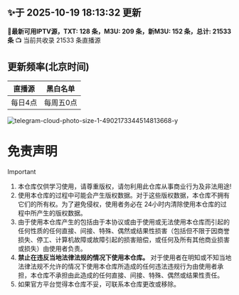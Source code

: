 ## ✨于 2025-10-19 18:13:32 更新
**🎉最新可用IPTV源，TXT: 128 条，M3U: 209 条，新M3U: 152 条，总计: 21533 条**
📺 当前共收录 21533 条直播源




































































































































































































































































































































































## 更新频率(北京时间)
|直播源|黑白名单|
| ---- | ---- |
|每日4点|每周五0点|

![telegram-cloud-photo-size-1-4902173344514813668-y](https://github.com/user-attachments/assets/3b641fd5-cb40-4d0d-abc7-7ffe4f494d88)

# 免责声明

> [!important]
>
> 1. 本仓库仅供学习使用，请尊重版权，请勿利用此仓库从事商业行为及非法用途!
> 2. 使用本仓库的过程中可能会产生版权数据。对于这些版权数据，本仓库不拥有它们的所有权。为了避免侵权，使用者务必在 24小时内清除使用本仓库的过程中所产生的版权数据。
> 3. 由于使用本仓库产生的包括由于本协议或由于使用或无法使用本仓库而引起的任何性质的任何直接、间接、特殊、偶然或结果性损害（包括但不限于因商誉损失、停工、计算机故障或故障引起的损害赔偿，或任何及所有其他商业损害或损失）由使用者负责。
> 4. **禁止在违反当地法律法规的情况下使用本仓库。** 对于使用者在明知或不知当地法律法规不允许的情况下使用本仓库所造成的任何违法违规行为由使用者承担，本仓库不承担由此造成的任何直接、间接、特殊、偶然或结果性责任。
> 5. 如果官方平台觉得本仓库不妥，可联系本仓库更改或移除。